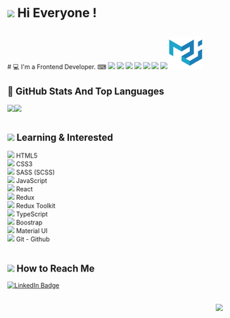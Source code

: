 
 # <img src="https://www.emojiall.com/images/60/telegram/1f91d.gif" width="50px"/> Hi Everyone !
</br>
# 💻 I'm a Frontend Developer. ⌨
<code><img height="75" src="https://upload.wikimedia.org/wikipedia/commons/6/61/HTML5_logo_and_wordmark.svg"></code>
<code><img height="75" src="https://upload.wikimedia.org/wikipedia/commons/d/d5/CSS3_logo_and_wordmark.svg"></code>
<code><img height="75" src="https://upload.wikimedia.org/wikipedia/commons/9/99/Unofficial_JavaScript_logo_2.svg"></code>
<code><img height="75" src="https://upload.wikimedia.org/wikipedia/commons/a/a7/React-icon.svg"></code>
<code><img height="75" src="'https://raw.githubusercontent.com/reduxjs/redux/master/logo/logo-title-light.png'"></code>
<code><img height="75" src="https://upload.wikimedia.org/wikipedia/commons/9/91/Octicons-mark-github.svg"></code>
<code><img height="75" src="https://upload.wikimedia.org/wikipedia/commons/b/b2/Bootstrap_logo.svg"></code>
<code><img height="75" src="https://github.com/devicons/devicon/blob/master/icons/materialui/materialui-original.svg"></code>
</br> 

## 📌 GitHub Stats And Top Languages

<div align="center">
 <div style="display: flex;">
   <img src="https://github-readme-stats.vercel.app/api?username=mucahidoguz&show_icons=true&title_color=ffffff&icon_color=34abeb&text_color=daf7dc&bg_color=151515" />
   <img src="https://github-readme-stats.vercel.app/api/top-langs/?username=mucahidoguz&layout=compact&show_icons=true&title_color=ffffff&icon_color=34abeb&text_color=daf7dc&bg_color=151515" style="vertical-align: top;" />
  </div>
</div>
</br> 

## <img src="https://www.emojiall.com/images/60/telegram/1f5c2.gif" width="30px"/> Learning & Interested

<img src="https://www.emojiall.com/images/60/telegram/1f449.gif" width="30px"/> HTML5 </br>
<img src="https://www.emojiall.com/images/60/telegram/1f449.gif" width="30px"/> CSS3 </br>
<img src="https://www.emojiall.com/images/60/telegram/1f449.gif" width="30px"/> SASS (SCSS) </br>
<img src="https://www.emojiall.com/images/60/telegram/1f449.gif" width="30px"/> JavaScript </br>
<img src="https://www.emojiall.com/images/60/telegram/1f449.gif" width="30px"/> React </br>
<img src="https://www.emojiall.com/images/60/telegram/1f449.gif" width="30px"/> Redux </br>
<img src="https://www.emojiall.com/images/60/telegram/1f449.gif" width="30px"/> Redux Toolkit </br>
<img src="https://www.emojiall.com/images/60/telegram/1f449.gif" width="30px"/> TypeScript </br>
<img src="https://www.emojiall.com/images/60/telegram/1f449.gif" width="30px"/> Boostrap </br>
<img src="https://www.emojiall.com/images/60/telegram/1f449.gif" width="30px"/> Material UI </br>
<img src="https://www.emojiall.com/images/60/telegram/1f449.gif" width="30px"/> Git - Github </br>
</br> 


## <img src="https://www.emojiall.com/images/60/telegram/1f50e.gif" width="30px"/> How to Reach Me

<div id="badges">
  <a href="https://www.linkedin.com/in/m%C3%BCcahid-o%C4%9Fuz-6aa66218b/">
  <img src="https://img.shields.io/badge/LinkedIn-blue?style=for-the-badge&logo=linkedin&logoColor=white" alt="LinkedIn Badge"/>
  </a>
</div>
</br> 

</br>  
   <div style="display: flex; justify-content:flex-end;" >
 <img src="https://komarev.com/ghpvc/?username=mucahidoguz&style=flat-square&color=blue" alt=""/>
 <img src="https://www.emojiall.com/images/60/telegram/1f31f.gif" width="30px"/>
  </div>
 </br>
